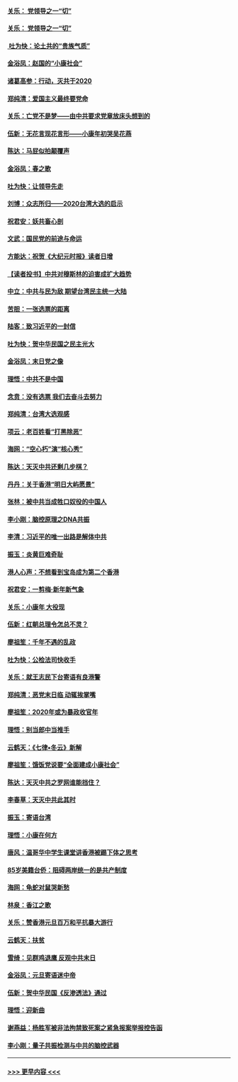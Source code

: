 #### [关乐： 党领导之一“切”](../pages/nsc993/n11805439.md?t=01200611) 
#### [关乐： 党领导之一“切”](../pages/nsc993/n11804505.md?t=01200611) 
#### [ 吐为快：论土共的“贵族气质”](../pages/nsc993/n11804490.md?t=01200611) 
#### [金浴凤：赵国的“小康社会”](../pages/nsc993/n11804452.md?t=01200611) 
#### [诸葛高参：行动，灭共于2020](../pages/nsc993/n11804120.md?t=01200611) 
#### [郑纯清：爱国主义最终要党命](../pages/nsc993/n11802197.md?t=01200611) 
#### [关乐：亡党不是梦——由中共要求党章放床头想到的](../pages/nsc993/n11802156.md?t=01200611) 
#### [伍新：无花言现花言形——小康年初哭吴花燕](../pages/nsc993/n11800044.md?t=01200611) 
#### [陈达：马屁似拍颠覆声](../pages/nsc993/n11800010.md?t=01200611) 
#### [金浴凤：春之歌](../pages/nsc993/n11797687.md?t=01200611) 
#### [吐为快：让领导先走](../pages/nsc993/n11797512.md?t=01200611) 
#### [刘博：众志所归——2020台湾大选的启示](../pages/nsc993/n11796878.md?t=01200611) 
#### [祝君安：妖共畜心剖](../pages/nsc993/n11794273.md?t=01200611) 
#### [文武：国民党的前途与命运](../pages/nsc993/n11794198.md?t=01200611) 
#### [方能达：祝贺《大纪元时报》读者日增](../pages/nsc993/n11793807.md?t=01200611) 
#### [【读者投书】中共对穆斯林的迫害成扩大趋势](../pages/nsc993/n11791371.md?t=01200611) 
#### [中立：中共与民为敌 期望台湾民主统一大陆](../pages/nsc993/n11790392.md?t=01200611) 
#### [苦胆：一张选票的距离](../pages/nsc993/n11788914.md?t=01200611) 
#### [陆客：致习近平的一封信](../pages/nsc993/n11788867.md?t=01200611) 
#### [吐为快：贺中华民国之民主光大](../pages/nsc993/n11788618.md?t=01200611) 
#### [金浴凤：末日党之像](../pages/nsc993/n11787475.md?t=01200611) 
#### [理悟：中共不是中国](../pages/nsc993/n11787463.md?t=01200611) 
#### [念贲：没有选票  我们去奋斗去努力](../pages/nsc993/n11787398.md?t=01200611) 
#### [郑纯清：台湾大选观感](../pages/nsc993/n11786210.md?t=01200611) 
#### [项云：老百姓看“打黑除恶”](../pages/nsc993/n11785398.md?t=01200611) 
#### [海网：“空心朽”演“核心秀”](../pages/nsc993/n11783874.md?t=01200611) 
#### [陈达：天灭中共还剩几步棋？](../pages/nsc993/n11783719.md?t=01200611) 
#### [丹丹：关于香港“明日大屿愿景”](../pages/nsc993/n11783273.md?t=01200611) 
#### [张林：被中共当成牲口奴役的中国人](../pages/nsc993/n11782397.md?t=01200611) 
#### [李小刚：脑控原理之DNA共振](../pages/nsc993/n11780962.md?t=01200611) 
#### [李清：习近平的唯一出路是解体中共](../pages/nsc993/n11780866.md?t=01200611) 
#### [振玉：炎黄巨难奇耻](../pages/nsc993/n11779632.md?t=01200611) 
#### [港人心声：不想看到宝岛成为第二个香港](../pages/nsc993/n11778817.md?t=01200611) 
#### [祝君安：一剪梅‧新年新气象](../pages/nsc993/n11776340.md?t=01200611) 
#### [关乐：小康年 大役现](../pages/nsc993/n11774213.md?t=01200611) 
#### [伍新：红朝总理令怎总不灵？](../pages/nsc993/n11770813.md?t=01200611) 
#### [廖祖笙：千年不遇的乱政](../pages/nsc993/n11770373.md?t=01200611) 
#### [吐为快：公检法司快收手](../pages/nsc993/n11770359.md?t=01200611) 
#### [关乐：就王志民下台寄语有良港警](../pages/nsc993/n11769903.md?t=01200611) 
#### [郑纯清：恶党末日临 动辄挨掌嘴](../pages/nsc993/n11769356.md?t=01200611) 
#### [廖祖笙：2020年或为暴政收官年](../pages/nsc993/n11768216.md?t=01200611) 
#### [理悟：别当郎中当推手](../pages/nsc993/n11768243.md?t=01200611) 
#### [云鹤天：《七律▪冬云》新解](../pages/nsc993/n11768204.md?t=01200611) 
#### [廖祖笙：饿饭党说要“全面建成小康社会”](../pages/nsc993/n11767482.md?t=01200611) 
#### [陈达：天灭中共之罗网谁能挡住？](../pages/nsc993/n11767465.md?t=01200611) 
#### [李春草：天灭中共此其时](../pages/nsc993/n11767452.md?t=01200611) 
#### [振玉：寄语台湾](../pages/nsc993/n11767432.md?t=01200611) 
#### [理悟：小康在何方](../pages/nsc993/n11767394.md?t=01200611) 
#### [唐风：温哥华中学生课堂讲香港被踢下体之思考](../pages/nsc993/n11766848.md?t=01200611) 
#### [85岁美籍台侨：阻碍两岸统一的是共产制度](../pages/nsc993/n11765043.md?t=01200611) 
#### [海网：龟蛇对鼠哭新愁](../pages/nsc993/n11764895.md?t=01200611) 
#### [林泉：香江之歌](../pages/nsc993/n11764415.md?t=01200611) 
#### [关乐：赞香港元旦百万和平抗暴大游行](../pages/nsc993/n11764382.md?t=01200611) 
#### [云鹤天：扶贫](../pages/nsc993/n11764245.md?t=01200611) 
#### [雪绮：见群鸡退鹰  反观中共末日](../pages/nsc993/n11762112.md?t=01200611) 
#### [金浴凤：元旦寄语迷中帝](../pages/nsc993/n11761788.md?t=01200611) 
#### [伍新：贺中华民国《反渗透法》通过](../pages/nsc993/n11761994.md?t=01200611) 
#### [理悟：迎新曲](../pages/nsc993/n11761152.md?t=01200611) 
#### [谢燕益：杨胜军被非法拘禁致死案之紧急报案举报控告函](../pages/nsc993/n11756134.md?t=01200611) 
#### [李小刚：量子共振检测与中共的脑控武器](../pages/nsc993/n11754518.md?t=01200611) 

----
#### [ >>> 更早内容 <<< ](../indexes/nsc993-earlier.md)
